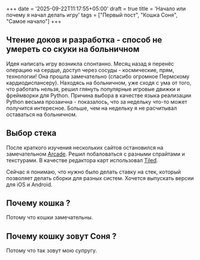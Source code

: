 +++
date = '2025-09-22T11:17:55+05:00'
draft = true
title = 'Начало или почему я начал делать игру'
tags = ["Первый пост", "Кошка Соня", "Самое начало"]
+++

## Чтение доков и разработка - способ не умереть со скуки на больничном

Идея написать игру возникла спонтанно. Месяц назад я перенёс операцию на сердце, доступ через сосуды - космические, прям, технологии! Она прошла замечательно (спасибо огромное Пермскому кардиодиспансеру). Находясь на больничном, уже сходя с ума от того, что работать нельзя, решил глянуть популярные игровые движки и фреймворки для Python. Причина выбора в качестве языка реализации Python весьма прозаична - показалось, что за недельку что-то может получится интересное. Больше, чем на недельку я не расчитывал оставаться на больничном.

## Выбор стека

После краткого изучения нескольких сайтов остановился на замечательном [Arcade](https://api.arcade.academy/en/latest/index.html). Решил побаловаться с разными спрайтами и текстурами. В качестве редактора карт использовал [Tiled](https://www.mapeditor.org).

Сейчас я понимаю, что нужно было делать ставку на стек, который позволяет делать сборки для разных систем. Хочется выпускать версии для iOS и Android.

## Почему кошка ?

Потому что кошки замечательны.

## Почему кошку зовут Соня ?

Потому что так зовут мою супругу.

